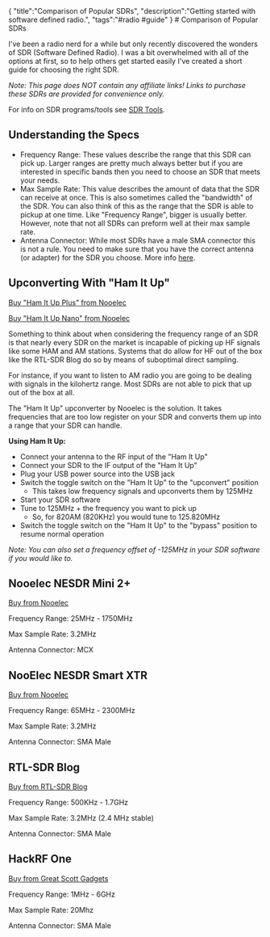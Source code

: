 <steelsky>
{
  "title":"Comparison of Popular SDRs",
  "description":"Getting started with software defined radio.",
  "tags":"#radio #guide"
}
</steelsky>
# Comparison of Popular SDRs

I've been a radio nerd for a while but only recently discovered the wonders of SDR (Software Defined Radio). I was a bit overwhelmed with all of the options at first, so to help others get started easily I've created a short guide for choosing the right SDR. 

*Note: This page does NOT contain any affiliate links! Links to purchase these SDRs are provided for convenience only.*

For info on SDR programs/tools see [SDR Tools](sdr-tools.html).

## Understanding the Specs

* Frequency Range: These values describe the range that this SDR can pick up. Larger ranges are pretty much always better but if you are interested in specific bands then you need to choose an SDR that meets your needs. 
* Max Sample Rate:  This value describes the amount of data that the SDR can receive at once. This is also sometimes called the "bandwidth" of the SDR. You can also think of this as the range that the SDR is able to pickup at one time. Like "Frequency Range", bigger is usually better. However, note that not all SDRs can preform well at their max sample rate. 
* Antenna Connector: While most SDRs have a male SMA connector this is not a rule. You need to make sure that you have the correct antenna (or adapter) for the SDR you choose. More info [here](https://www.jpole-antenna.com/2014/04/04/amateur-radio-antenna-connectors/).

## Upconverting With "Ham It Up"

[Buy "Ham It Up Plus" from Nooelec](https://www.nooelec.com/store/ham-it-up-plus.html)

[Buy "Ham It Up Nano" from Nooelec](https://www.nooelec.com/store/sdr/sdr-addons/ham-it-up-304/ham-it-up-nano.html)

Something to think about when considering the frequency range of an SDR is that nearly every SDR on the market is incapable of picking up HF signals like some HAM and AM stations. Systems that do allow for HF out of the box like the RTL-SDR Blog do so by means of suboptimal direct sampling. 

For instance, if you want to listen to AM radio you are going to be dealing with signals in the kilohertz range. Most SDRs are not able to pick that up out of the box at all. 

The "Ham It Up" upconverter by Nooelec is the solution. It takes frequencies that are too low register on your SDR and converts them up into a range that your SDR can handle. 

**Using Ham It Up:**

- Connect your antenna to the RF input of the "Ham It Up"
- Connect your SDR to the IF output of the "Ham It Up"
- Plug your USB power source into the USB jack
- Switch the toggle switch on the "Ham It Up" to the "upconvert" position
  - This takes low frequency signals and upconverts them by 125MHz
- Start your SDR software
- Tune to 125MHz + the frequency you want to pick up
  - So, for 820AM (820KHz) you would tune to 125.820MHz
- Switch the toggle switch on the "Ham It Up" to the "bypass" position to resume normal operation

*Note: You can also set a frequency offset of -125MHz in your SDR software if you would like to.*

## Nooelec NESDR Mini 2+ 

[Buy from Nooelec](https://www.nooelec.com/store/sdr/sdr-receivers/nesdr-mini-2-plus.html)

Frequency Range: 25MHz - 1750MHz

Max Sample Rate: 3.2MHz

Antenna Connector: MCX

## NooElec NESDR Smart XTR

[Buy from Nooelec](https://www.nooelec.com/store/nesdr-smart-xtr-sdr.html)

Frequency Range: 65MHz - 2300MHz

Max Sample Rate: 3.2MHz

Antenna Connector: SMA Male

## RTL-SDR Blog

[Buy from RTL-SDR Blog](https://www.rtl-sdr.com/buy-rtl-sdr-dvb-t-dongles/)

Frequency Range: 500KHz - 1.7GHz

Max Sample Rate: 3.2MHz (2.4 MHz stable)

Antenna Connector: SMA Male

## HackRF One

[Buy from Great Scott Gadgets](https://greatscottgadgets.com/hackrf/one/)

Frequency Range: 1MHz - 6GHz

Max Sample Rate: 20Mhz

Antenna Connector: SMA Male
